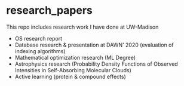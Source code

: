 # research_papers
This repo includes research work I have done at UW-Madison

- OS research report
- Database research & presentation at DAWN' 2020 (evaluation of indexing algorithms)
- Mathematical optimization research (ML Degree)
- Astrophysics research (Probability Density Functions of Observed Intensities in Self-Absorbing Molecular Clouds)
- Active learning (protein & compound effects)
